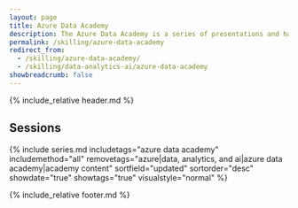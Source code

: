```yaml
---
layout: page
title: Azure Data Academy
description: The Azure Data Academy is a series of presentations and hands-on material designed to upskill partners on data modernization in Microsoft Azure.
permalink: /skilling/azure-data-academy
redirect_from:
  - /skilling/azure-data-academy/
  - /skilling/data-analytics-ai/azure-data-academy
showbreadcrumb: false
---
```


{% include_relative header.md %}

## Sessions

{% include series.md 
    includetags="azure data academy" includemethod="all" 
    removetags="azure|data, analytics, and ai|azure data academy|academy content" 
    sortfield="updated" sortorder="desc" showdate="true" showtags="true"
    visualstyle="normal"
%}

{% include_relative footer.md %}